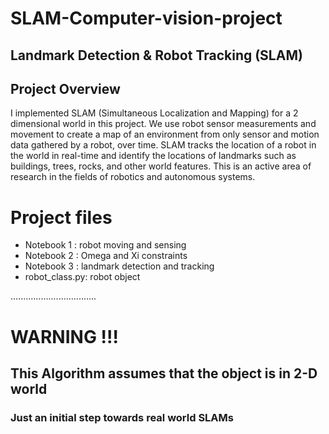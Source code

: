 # SLAM-Computer-vision-project

## Landmark Detection & Robot Tracking (SLAM)

## Project Overview

I implemented SLAM (Simultaneous Localization and Mapping) for a 2 dimensional world in this project. We use robot sensor measurements and movement to create a map of an environment from only sensor and motion data gathered by a robot, over time. SLAM tracks the location of a robot in the world in real-time and identify the locations of landmarks such as buildings, trees, rocks, and other world features. This is an active area of research in the fields of robotics and autonomous systems.

# Project files

* Notebook 1 : robot moving and sensing
* Notebook 2 : Omega and Xi constraints
* Notebook 3 : landmark detection and tracking
* robot_class.py: robot object



..................................
# WARNING !!!
## This Algorithm assumes that the object is in 2-D world 
### Just an initial step towards real world SLAMs
